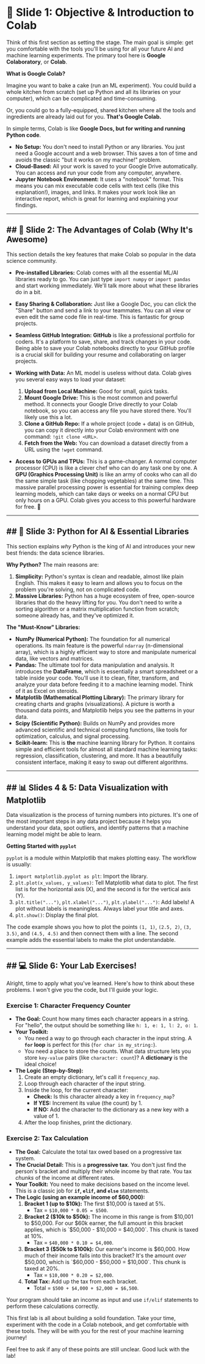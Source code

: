 # 🎯 Slide 1: Objective & Introduction to Colab

Think of this first section as setting the stage. The main goal is simple: get you comfortable with the tools you'll be using for all your future AI and machine learning experiments. The primary tool here is **Google Colaboratory**, or **Colab**.

**What is Google Colab?**

Imagine you want to bake a cake (run an ML experiment). You could build a whole kitchen from scratch (set up Python and all its libraries on your computer), which can be complicated and time-consuming.

Or, you could go to a fully-equipped, shared kitchen where all the tools and ingredients are already laid out for you. **That's Google Colab.**

In simple terms, Colab is like **Google Docs, but for writing and running Python code**.

- **No Setup:** You don't need to install Python or any libraries. You just need a Google account and a web browser. This saves a ton of time and avoids the classic "but it works on my machine!" problem.
- **Cloud-Based:** All your work is saved to your Google Drive automatically. You can access and run your code from any computer, anywhere.
- **Jupyter Notebook Environment:** It uses a "notebook" format. This means you can mix executable code cells with text cells (like this explanation!), images, and links. It makes your work look like an interactive report, which is great for learning and explaining your findings.

---

## ## 🚀 Slide 2: The Advantages of Colab (Why It's Awesome)

This section details the key features that make Colab so popular in the data science community.

- **Pre-installed Libraries:** Colab comes with all the essential ML/AI libraries ready to go. You can just type `import numpy` or `import pandas` and start working immediately. We'll talk more about what these libraries do in a bit.

- **Easy Sharing & Collaboration:** Just like a Google Doc, you can click the "Share" button and send a link to your teammates. You can all view or even edit the same code file in real-time. This is fantastic for group projects.

- **Seamless GitHub Integration:** **GitHub** is like a professional portfolio for coders. It's a platform to save, share, and track changes in your code. Being able to save your Colab notebooks directly to your GitHub profile is a crucial skill for building your resume and collaborating on larger projects.

- **Working with Data:** An ML model is useless without data. Colab gives you several easy ways to load your dataset:

  1.  **Upload from Local Machine:** Good for small, quick tasks.
  2.  **Mount Google Drive:** This is the most common and powerful method. It connects your Google Drive directly to your Colab notebook, so you can access any file you have stored there. You'll likely use this a lot.
  3.  **Clone a GitHub Repo:** If a whole project (code + data) is on GitHub, you can copy it directly into your Colab environment with one command: `!git clone <URL>`.
  4.  **Fetch from the Web:** You can download a dataset directly from a URL using the `!wget` command.

- **Access to GPUs and TPUs:** This is a game-changer. A normal computer processor (CPU) is like a clever chef who can do any task one by one. A **GPU (Graphics Processing Unit)** is like an army of cooks who can all do the same simple task (like chopping vegetables) at the same time. This massive parallel processing power is essential for training complex deep learning models, which can take days or weeks on a normal CPU but only hours on a GPU. Colab gives you access to this powerful hardware for free. 🤯

---

## ## 🐍 Slide 3: Python for AI & Essential Libraries

This section explains _why_ Python is the king of AI and introduces your new best friends: the data science libraries.

**Why Python?**
The main reasons are:

1.  **Simplicity:** Python's syntax is clean and readable, almost like plain English. This makes it easy to learn and allows you to focus on the problem you're solving, not on complicated code.
2.  **Massive Libraries:** Python has a huge ecosystem of free, open-source libraries that do the heavy lifting for you. You don't need to write a sorting algorithm or a matrix multiplication function from scratch; someone already has, and they've optimized it.

**The "Must-Know" Libraries:**

- **NumPy (Numerical Python):** The foundation for all numerical operations. Its main feature is the powerful `ndarray` (n-dimensional array), which is a highly efficient way to store and manipulate numerical data, like vectors and matrices.
- **Pandas:** The ultimate tool for data manipulation and analysis. It introduces the **DataFrame**, which is essentially a smart spreadsheet or a table inside your code. You'll use it to clean, filter, transform, and analyze your data before feeding it to a machine learning model. Think of it as Excel on steroids.
- **Matplotlib (Mathematical Plotting Library):** The primary library for creating charts and graphs (visualizations). A picture is worth a thousand data points, and Matplotlib helps you see the patterns in your data.
- **Scipy (Scientific Python):** Builds on NumPy and provides more advanced scientific and technical computing functions, like tools for optimization, calculus, and signal processing.
- **Scikit-learn:** This is **the** machine learning library for Python. It contains simple and efficient tools for almost all standard machine learning tasks: regression, classification, clustering, and more. It has a beautifully consistent interface, making it easy to swap out different algorithms.

---

## ## 📊 Slides 4 & 5: Data Visualization with Matplotlib

Data visualization is the process of turning numbers into pictures. It's one of the most important steps in any data project because it helps you understand your data, spot outliers, and identify patterns that a machine learning model might be able to learn.

**Getting Started with `pyplot`**

`pyplot` is a module within Matplotlib that makes plotting easy. The workflow is usually:

1.  `import matplotlib.pyplot as plt`: Import the library.
2.  `plt.plot(x_values, y_values)`: Tell Matplotlib what data to plot. The first list is for the horizontal axis (X), and the second is for the vertical axis (Y).
3.  `plt.title("...")`, `plt.xlabel("...")`, `plt.ylabel("...")`: Add labels! A plot without labels is meaningless. Always label your title and axes.
4.  `plt.show()`: Display the final plot.

The code example shows you how to plot the points `(1, 1)`, `(2.5, 2)`, `(3, 3.5)`, and `(4.5, 4.5)` and then connect them with a line. The second example adds the essential labels to make the plot understandable.

---

## ## 💻 Slide 6: Your Lab Exercises!

Alright, time to apply what you've learned. Here's how to think about these problems. I won't give you the code, but I'll guide your logic.

### **Exercise 1: Character Frequency Counter**

- **The Goal:** Count how many times each character appears in a string. For "hello", the output should be something like `h: 1, e: 1, l: 2, o: 1`.
- **Your Toolkit:**
  - You need a way to go through each character in the input string. A **`for` loop** is perfect for this (`for char in my_string:`).
  - You need a place to store the counts. What data structure lets you store `key-value` pairs (like `character: count`)? A **dictionary** is the ideal choice!
- **The Logic (Step-by-Step):**
  1.  Create an empty dictionary, let's call it `frequency_map`.
  2.  Loop through each character of the input string.
  3.  Inside the loop, for the current character:
      - **Check:** Is this character already a key in `frequency_map`?
      - **If YES:** Increment its value (the count) by 1.
      - **If NO:** Add the character to the dictionary as a new key with a value of 1.
  4.  After the loop finishes, print the dictionary.

### **Exercise 2: Tax Calculation**

- **The Goal:** Calculate the total tax owed based on a progressive tax system.
- **The Crucial Detail:** This is a **progressive tax**. You don't just find the person's bracket and multiply their whole income by that rate. You tax _chunks_ of the income at different rates.
- **Your Toolkit:** You need to make decisions based on the income level. This is a classic job for **`if`, `elif`, and `else`** statements.
- **The Logic (using an example income of $60,000):**
  1.  **Bracket 1 (up to $10k):** The first $10,000 is taxed at 5%.
      - Tax = `$10,000 * 0.05 = $500`.
  2.  **Bracket 2 ($10k to $50k):** The income in this range is from $10,001 to $50,000. For our $60k earner, the full amount in this bracket applies, which is `$50,000 - $10,000 = $40,000`. This chunk is taxed at 10%.
      - Tax = `$40,000 * 0.10 = $4,000`.
  3.  **Bracket 3 ($50k to $100k):** Our earner's income is $60,000. How much of their income falls into this bracket? It's the amount _over_ $50,000, which is `$60,000 - $50,000 = $10,000`. This chunk is taxed at 20%.
      - Tax = `$10,000 * 0.20 = $2,000`.
  4.  **Total Tax:** Add up the tax from each bracket.
      - Total = `$500 + $4,000 + $2,000 = $6,500`.

Your program should take an income as input and use `if/elif` statements to perform these calculations correctly.

This first lab is all about building a solid foundation. Take your time, experiment with the code in a Colab notebook, and get comfortable with these tools. They will be with you for the rest of your machine learning journey!

Feel free to ask if any of these points are still unclear. Good luck with the lab!
